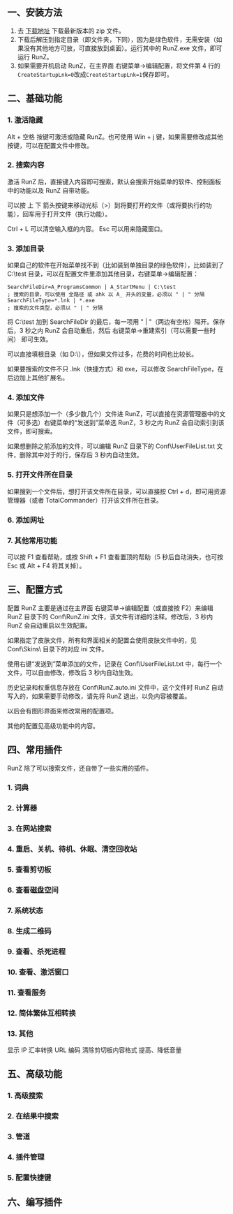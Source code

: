﻿## 一、安装方法

1. 去 [下载地址](https://github.com/goreliu/runz/releases) 下载最新版本的 zip 文件。
2. 下载后解压到指定目录（即文件夹，下同），因为是绿色软件，无需安装（如果没有其他地方可放，可直接放到桌面）。运行其中的 RunZ.exe 文件，即可运行 RunZ。
3. 如果需要开机启动 RunZ，在主界面 右键菜单->编辑配置，将文件第 4 行的`CreateStartupLnk=0`改成`CreateStartupLnk=1`保存即可。

## 二、基础功能

### 1. 激活隐藏

Alt + 空格 按键可激活或隐藏 RunZ。也可使用 Win + j 键，如果需要修改成其他按键，可以在配置文件中修改。

### 2. 搜索内容

激活 RunZ 后，直接键入内容即可搜索，默认会搜索开始菜单的软件、控制面板中的功能以及 RunZ 自带功能。

可以按 上 下 箭头按键来移动光标（>）到将要打开的文件（或将要执行的功能），回车用于打开文件（执行功能）。

Ctrl + L 可以清空输入框的内容。
Esc 可以用来隐藏窗口。

### 3. 添加目录

如果自己的软件在开始菜单找不到（比如装到单独目录的绿色软件），比如装到了 C:\test 目录，可以在配置文件里添加其他目录，右键菜单->编辑配置：

```
SearchFileDir=A_ProgramsCommon | A_StartMenu | C:\test
; 搜索的目录，可以使用 全路径 或 ahk 以 A_ 开头的变量，必须以 " | " 分隔
SearchFileType=*.lnk | *.exe
; 搜索的文件类型，必须以 " | " 分隔
```

将 C:\test 加到 SearchFileDir 的最后，每一项用 " | "（两边有空格）隔开。保存后，3 秒之内 RunZ 会自动重启，然后 右键菜单->重建索引（可以需要一些时间） 即可生效。

可以直接填根目录（如 D:\），但如果文件过多，花费的时间也比较长。

如果要搜索的文件不只 .lnk（快捷方式）和 exe，可以修改 SearchFileType，在后边加上其他扩展名。

### 4. 添加文件

如果只是想添加一个（多少数几个）文件进 RunZ，可以直接在资源管理器中的文件（可多选）右键菜单的“发送到”菜单选 RunZ，3 秒之内 RunZ 会自动索引到该文件，即可搜索。

如果想删除之前添加的文件，可以编辑 RunZ 目录下的 Conf\UserFileList.txt 文件，删除其中对于的行，保存后 3 秒内自动生效。

### 5. 打开文件所在目录

如果搜到一个文件后，想打开该文件所在目录，可以直接按 Ctrl + d，即可用资源管理器（或者 TotalCommander）打开该文件所在目录。

### 6. 添加网址

### 7. 其他常用功能

可以按 F1 查看帮助，或按 Shift + F1 查看置顶的帮助（5 秒后自动消失，也可按 Esc 或 Alt + F4 将其关掉）。

## 三、配置方式

配置 RunZ 主要是通过在主界面 右键菜单->编辑配置（或直接按 F2）来编辑 RunZ 目录下的 Conf\RunZ.ini 文件，该文件有详细的注释。修改后，3 秒内 RunZ 会自动重启以生效配置。

如果指定了皮肤文件，所有和界面相关的配置会使用皮肤文件中的，见 Conf\Skins\ 目录下的对应 ini 文件。

使用右键“发送到”菜单添加的文件，记录在 Conf\UserFileList.txt 中，每行一个文件，可以自由修改，修改后 3 秒内自动生效。

历史记录和权重信息存放在 Conf\RunZ.auto.ini 文件中，这个文件时 RunZ 自动写入的，如果需要手动修改，请先将 RunZ 退出，以免内容被覆盖。

以后会有图形界面来修改常用的配置项。

其他的配置见高级功能中的内容。

## 四、常用插件

RunZ 除了可以搜索文件，还自带了一些实用的插件。

### 1. 词典

### 2. 计算器

### 3. 在网站搜索

### 4. 重启、关机、待机、休眠、清空回收站

### 5. 查看剪切板

### 6. 查看磁盘空间

### 7. 系统状态

### 8. 生成二维码

### 9. 查看、杀死进程

### 10. 查看、激活窗口

### 11. 查看服务

### 12. 简体繁体互相转换

### 13. 其他

显示 IP
汇率转换
URL 编码
清除剪切板内容格式
提高、降低音量

## 五、高级功能

### 1. 高级搜索

### 2. 在结果中搜索

### 3. 管道

### 4. 插件管理

### 5. 配置快捷键

## 六、编写插件

